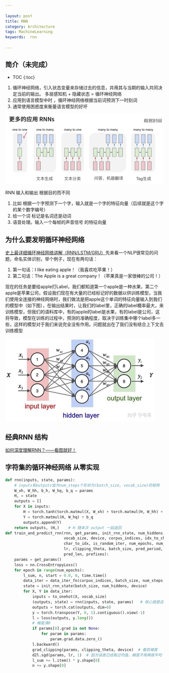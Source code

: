 ```yaml
---

layout: post
title: RNN
category: Architecture
tags: MachineLearning
keywords:  rnn

---
```


## 简介（未完成）

* TOC
{:toc}


1. 循环神经网络，引入状态变量来存储过去的信息，并用其与当期的输入共同决定当前的输出。 多层感知机 + 隐藏状态 = 循环神经网络
2. 应用到语言模型中时 ，循环神经网络根据当前词预测下一时刻词
3. 通常使用困惑度来衡量语言模型的好坏

![](/public/upload/machine/rnn_usage.png)


RNN 输入和输出 根据目的而不同
1. 比如 根据一个字预测下一个字，输入就是一个字的特征向量（后续就是这个字的某个数字编号）
2. 给一个词 标记是名词还是动词
3. 语音处理。输入一个每帧的声音信号 的特征向量



## 为什么要发明循环神经网络

[史上最详细循环神经网络讲解（RNN/LSTM/GRU）](https://zhuanlan.zhihu.com/p/123211148)先来看一个NLP很常见的问题，命名实体识别，举个例子，现在有两句话：
1. 第一句话：I like eating apple！（我喜欢吃苹果！）
2. 第二句话：The Apple is a great company！（苹果真是一家很棒的公司！）

现在的任务是要给apple打Label，我们都知道第一个apple是一种水果，第二个apple是苹果公司，假设我们现在有大量的已经标记好的数据以供训练模型，当我们使用全连接的神经网络时，我们做法是把apple这个单词的特征向量输入到我们的模型中（如下图），在输出结果时，让我们的label里，正确的label概率最大，来训练模型，但我们的语料库中，有的apple的label是水果，有的label是公司，这将导致，模型在训练的过程中，预测的准确程度，取决于训练集中哪个label多一些，这样的模型对于我们来说完全没有作用。问题就出在了我们没有结合上下文去训练模型

![](/public/upload/machine/rnn_nn.png)

## 经典RNN 结构

[如何深度理解RNN？——看图就好！](https://zhuanlan.zhihu.com/p/45289691)

## 字符集的循环神经网络 从零实现


```python
def rnn(inputs, state, params):
    # inputs和outputs皆为num_steps个形状为(batch_size, vocab_size)的矩阵
    W_xh, W_hh, b_h, W_hq, b_q = params
    H, = state
    outputs = []
    for X in inputs:
        H = torch.tanh(torch.matmul(X, W_xh) + torch.matmul(H, W_hh) + b_h)  # H 是本次隐层的状态
        Y = torch.matmul(H, W_hq) + b_q
        outputs.append(Y)
    return outputs, (H,)    # H 随本次 output 一起返回
def train_and_predict_rnn(rnn, get_params, init_rnn_state, num_hiddens,
                          vocab_size, device, corpus_indices, idx_to_char,
                          char_to_idx, is_random_iter, num_epochs, num_steps,
                          lr, clipping_theta, batch_size, pred_period,
                          pred_len, prefixes):
    params = get_params()
    loss = nn.CrossEntropyLoss()
    for epoch in range(num_epochs):
        l_sum, n, start = 0.0, 0, time.time()
        data_iter = data_iter_fn(corpus_indices, batch_size, num_steps, device)
        state = init_rnn_state(batch_size, num_hiddens, device)
        for X, Y in data_iter:
            inputs = to_onehot(X, vocab_size)
            (outputs, state) = rnn(inputs, state, params)   # 核心就是这句
            outputs = torch.cat(outputs, dim=0)
            y = torch.transpose(Y, 0, 1).contiguous().view(-1)
            l = loss(outputs, y.long())
            # 梯度清0
            if params[0].grad is not None:
                for param in params:
                    param.grad.data.zero_()
            l.backward()
            grad_clipping(params, clipping_theta, device)  # 裁剪梯度
            d2l.sgd(params, lr, 1)  # 因为误差已经取过均值，梯度不用再做平均
            l_sum += l.item() * y.shape[0]
            n += y.shape[0]
```